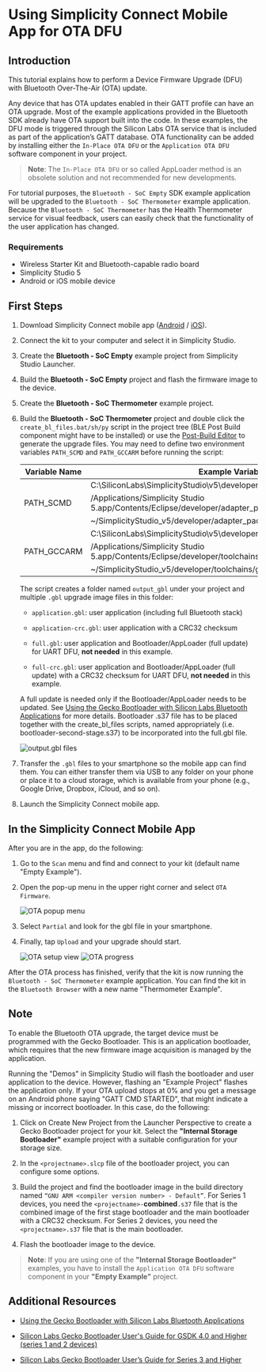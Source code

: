 # Using Simplicity Connect Mobile App for OTA DFU

## Introduction

This tutorial explains how to perform a Device Firmware Upgrade (DFU) with Bluetooth Over-The-Air (OTA) update.

Any device that has OTA updates enabled in their GATT profile can have an OTA upgrade. Most of the example applications provided in the Bluetooth SDK already have OTA support built into the code. In these examples, the DFU mode is triggered through the Silicon Labs OTA service that is included as part of the application’s GATT database. OTA functionality can be added by installing either the `In-Place OTA DFU` or the `Application OTA DFU` software component in your project.

> **Note**: The `In-Place OTA DFU` or so called AppLoader method is an obsolete solution and not recommended for new developments.

For tutorial purposes, the `Bluetooth - SoC Empty` SDK example application will be upgraded to the `Bluetooth - SoC Thermometer` example application. Because the `Bluetooth - SoC Thermometer` has the Health Thermometer service for visual feedback, users can easily check that the functionality of the user application has changed.

### Requirements

- Wireless Starter Kit and Bluetooth-capable radio board
- Simplicity Studio 5
- Android or iOS mobile device

## First Steps

1. Download Simplicity Connect mobile app ([Android](https://play.google.com/store/apps/details?id=com.siliconlabs.bledemo) / [iOS](https://apps.apple.com/us/app/simplicity-connect/id1030932759)).

2. Connect the kit to your computer and select it in Simplicity Studio.

3. Create the **Bluetooth - SoC Empty** example project from Simplicity Studio Launcher.

4. Build the **Bluetooth - SoC Empty** project and flash the firmware image to the device.

5. Create the **Bluetooth - SoC Thermometer** example project.

6. Build the **Bluetooth - SoC Thermometer** project and double click the `create_bl_files.bat/sh/py` script in the project tree (BLE Post Build component might have to be installed) or use the [Post-Build Editor](https://docs.silabs.com/simplicity-studio-5-users-guide/latest/ss-5-users-guide-building-and-flashing/post-build-editor) to generate the upgrade files. You may need to define two environment variables `PATH_SCMD` and `PATH_GCCARM` before running the script:

    <table>
        <thead>
            <tr>
                <th>Variable Name</th>
                <th>Example Variable Values</th>
            </tr>
        </thead>
        <tbody>
            <tr>
                <td rowspan="3">PATH_SCMD</td>
                <td>C:\SiliconLabs\SimplicityStudio\v5\developer\adapter_packs\commander</td>
            </tr>
            <tr>
                <td>/Applications/Simplicity Studio 5.app/Contents/Eclipse/developer/adapter_packs/commander</td>
            </tr>
            <tr>
                <td>~/SimplicityStudio_v5/developer/adapter_packs/commander</td>
            </tr>
            <tr>
                <td rowspan="3">PATH_GCCARM</td>
                <td>C:\SiliconLabs\SimplicityStudio\v5\developer\toolchains\gnu_arm\12.2.rel1_2023.7</td>
            </tr>
            <tr>
                <td>/Applications/Simplicity Studio 5.app/Contents/Eclipse/developer/toolchains/gnu_arm/12.2.rel1_2023.7</td>
            </tr>
            <tr>
                <td>~/SimplicityStudio_v5/developer/toolchains/gnu_arm/12.2.rel1_2023.7</td>
            </tr>
        </tbody>
    </table>

    The script creates a folder named `output_gbl` under your project and multiple `.gbl` upgrade image files in this folder:

    - `application.gbl`: user application (including full Bluetooth stack)

    - `application-crc.gbl`: user application with a CRC32 checksum

    - `full.gbl`: user application and Bootloader/AppLoader (full update) for UART DFU, **not needed** in this example.

    - `full-crc.gbl`: user application and Bootloader/AppLoader (full update) with a CRC32 checksum for UART DFU, **not needed** in this example.

    A full update is needed only if the Bootloader/AppLoader needs to be updated. See [Using the Gecko Bootloader with Silicon Labs Bluetooth Applications](/bluetooth/{build-docspace-version}/using-gecko-bootloader-with-bluetooth-apps) for more details. Bootloader .s37 file has to be placed together with the create_bl_files scripts, named appropriately (i.e. bootloader-second-stage.s37) to be incorporated into the full.gbl file.

    ![output.gbl files](resources/outputgbl-batfile.png?darkModeUrl=resources/outputgbl-batfile-dark.png)

7. Transfer the `.gbl` files to your smartphone so the mobile app can find them. You can either transfer them via USB to any folder on your phone or place it to a cloud storage, which is available from your phone (e.g., Google Drive, Dropbox, iCloud, and so on).

8. Launch the Simplicity Connect mobile app.

## In the Simplicity Connect Mobile App

After you are in the app, do the following:

1. Go to the `Scan` menu and find and connect to your kit (default name "Empty Example").

2. Open the pop-up menu in the upper right corner and select `OTA Firmware`.

    ![OTA popup menu](resources/popup-menu.png?darkModeUrl=resources/popup-menu.png)

3. Select `Partial` and look for the gbl file in your smartphone.

4. Finally, tap `Upload` and your upgrade should start.

    ![OTA setup view](resources/blank-ota-setup-view.png?darkModeUrl=resources/blank-ota-setup-view.png)  ![OTA progress](resources/upload.png?darkModeUrl=resources/upload.png)

After the OTA process has finished, verify that the kit is now running the `Bluetooth - SoC Thermometer` example application. You can find the kit in the `Bluetooth Browser` with a new name "Thermometer Example".

## Note

To enable the Bluetooth OTA upgrade, the target device must be programmed with the Gecko Bootloader. This is an application bootloader, which requires that the new firmware image acquisition is managed by the application.

Running the "Demos" in Simplicity Studio will flash the bootloader and user application to the device. However, flashing an "Example Project" flashes the application only. If your OTA upload stops at 0% and you get a message on an Android phone saying "GATT CMD STARTED", that might indicate a missing or incorrect bootloader. In this case, do the following:

1. Click on Create New Project from the Launcher Perspective to create a Gecko Bootloader project for your kit. Select the **"Internal Storage Bootloader"** example project with a suitable configuration for your storage size.

2. In the `<projectname>.slcp` file of the bootloader project, you can configure some options.

3. Build the project and find the bootloader image in the build directory named `“GNU ARM <compiler version number> - Default”`. For Series 1 devices, you need the `<projectname>-`**combined**`.s37` file that is the combined image of the first stage bootloader and the main bootloader with a CRC32 checksum. For Series 2 devices, you need the `<projectname>.s37` file that is the main bootloader.

4. Flash the bootloader image to the device.

> **Note**: If you are using one of the **"Internal Storage Bootloader"** examples, you have to install the `Application OTA DFU` software component in your **"Empty Example"** project.

## Additional Resources

- [Using the Gecko Bootloader with Silicon Labs Bluetooth Applications](/bluetooth/{build-docspace-version}/using-gecko-bootloader-with-bluetooth-apps)

- [Silicon Labs Gecko Bootloader User's Guide for GSDK 4.0 and Higher (series 1 and 2 devices)](/bluetooth/{build-docspace-version}/bootloader-user-guide-gsdk-4)

- [Silicon Labs Gecko Bootloader User’s Guide for Series 3 and Higher](/bluetooth/{build-docspace-version}/bootloader-user-guide-series3-and-higher)
